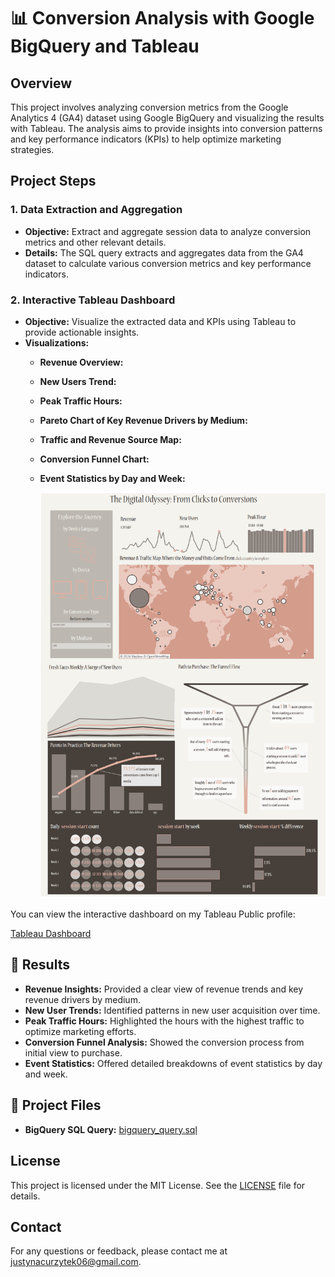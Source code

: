 # 📊 Conversion Analysis with Google BigQuery and Tableau

## Overview
This project involves analyzing conversion metrics from the Google Analytics 4 (GA4) dataset using Google BigQuery and visualizing the results with Tableau. The analysis aims to provide insights into conversion patterns and key performance indicators (KPIs) to help optimize marketing strategies.

## Project Steps

### 1. Data Extraction and Aggregation
- **Objective:** Extract and aggregate session data to analyze conversion metrics and other relevant details.
- **Details:** The SQL query extracts and aggregates data from the GA4 dataset to calculate various conversion metrics and key performance indicators.

### 2. Interactive Tableau Dashboard
- **Objective:** Visualize the extracted data and KPIs using Tableau to provide actionable insights.
- **Visualizations:**
  - **Revenue Overview:**
  - **New Users Trend:**
  - **Peak Traffic Hours:**
  - **Pareto Chart of Key Revenue Drivers by Medium:**
  - **Traffic and Revenue Source Map:**
  - **Conversion Funnel Chart:**
  - **Event Statistics by Day and Week:**
    
    ![Dashboard](Dashboard_screenshot.png)

You can view the interactive dashboard on my Tableau Public profile:

[Tableau Dashboard](https://public.tableau.com/views/CustomerJourney_17260835284590/Dashboard1?:language=en-US&:sid=&:redirect=auth&:display_count=n&:origin=viz_share_link)

## 🚀 Results
- **Revenue Insights:** Provided a clear view of revenue trends and key revenue drivers by medium.
- **New User Trends:** Identified patterns in new user acquisition over time.
- **Peak Traffic Hours:** Highlighted the hours with the highest traffic to optimize marketing efforts.
- **Conversion Funnel Analysis:** Showed the conversion process from initial view to purchase.
- **Event Statistics:** Offered detailed breakdowns of event statistics by day and week.

## 📂 Project Files
- **BigQuery SQL Query:** [bigquery_query.sql](bigquery_query.sql)

## License
This project is licensed under the MIT License. See the [LICENSE](LICENSE) file for details.

## Contact
For any questions or feedback, please contact me at [justynacurzytek06@gmail.com](justynacurzytek06@gmail.com).
